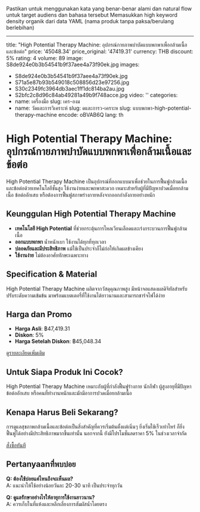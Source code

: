 Pastikan untuk menggunakan kata yang benar-benar alami dan natural flow untuk target audiens dan bahasa tersebut
Memasukkan high keyword density organik dari data YAML (nama produk tanpa paksa/berulang berlebihan)

---

title: "High Potential Therapy Machine: อุปกรณ์กายภาพบำบัดแบบพกพาเพื่อกล้ามเนื้อและข้อต่อ"
price: '45048.34'
price_original: '47419.31'
currency: THB
discount: 5%
rating: 4
volume: 89
image: S8de924e0b3b54541b9f37aee4a73f90ek.jpg
images:
  - S8de924e0b3b54541b9f37aee4a73f90ek.jpg
  - S71a5e87b93b549018c508856d23e97256.jpg
  - S30c2349fc3964db3aec1ff1dc814ba2au.jpg
  - S2bfc2c8d96c84ab49281a49b9f748acce.jpg
video: ''
categories:
  - name: เครื่องมือ
    slug: เคร-องม
  - name: วัดและการวิเคราะห์
    slug: ดและการว-เคราะห
slug: แบบพกพา-high-potential-therapy-machine
encode: oBVAB6Q
lang: th

# High Potential Therapy Machine: อุปกรณ์กายภาพบำบัดแบบพกพาเพื่อกล้ามเนื้อและข้อต่อ

High Potential Therapy Machine เป็นอุปกรณ์ที่ออกแบบมาเพื่อช่วยในการฟื้นฟูกล้ามเนื้อและข้อต่อด้วยเทคโนโลยีชั้นสูง ใช้งานง่ายและพกพาสะดวก เหมาะสำหรับผู้ที่มีปัญหาปวดเมื่อยกล้ามเนื้อ ข้อต่ออักเสบ หรือต้องการฟื้นฟูสภาพร่างกายหลังจากออกกำลังกายอย่างหนัก

<h2>Keunggulan High Potential Therapy Machine</h2>

- **เทคโนโลยี High Potential** ที่ช่วยกระตุ้นการไหลเวียนเลือดและเร่งกระบวนการฟื้นฟูกล้ามเนื้อ  
- **ออกแบบพกพา** น้ำหนักเบา ใช้งานได้ทุกที่ทุกเวลา  
- **ปลอดภัยและมีประสิทธิภาพ** แม้ใช้เป็นประจำก็ไม่ก่อให้เกิดผลข้างเคียง  
- **ใช้งานง่าย** ไม่ต้องอาศัยทักษะเฉพาะทาง  

<h2>Specification & Material</h2>

High Potential Therapy Machine ผลิตจากวัสดุคุณภาพสูง มีหน้าจอแสดงผลดิจิทัลสำหรับปรับระดับความเข้มข้น มาพร้อมแบตเตอรี่ที่ใช้งานได้ยาวนานและสามารถชาร์จไฟได้ง่าย  

<h2>Harga dan Promo</h2>

- **Harga Asli**: ฿47,419.31  
- **Diskon**: 5%  
- **Harga Setelah Diskon**: ฿45,048.34  

<div class="flex justify-center my-2">
  <a href="https://buy.csgad.com/oBVAB6Q" rel="nofollow sponsored" target="_blank" class="py-2 px-4 rounded-md text-white font-semibold bg-gradient-to-r from-[#f73c22] to-[#ff7b48]">ดูรายละเอียดเพิ่มเติม</a>
</div>

<h2>Untuk Siapa Produk Ini Cocok?</h2>

High Potential Therapy Machine เหมาะกับผู้ที่กำลังฟื้นฟูร่างกาย นักกีฬา ผู้สูงอายุที่มีปัญหาข้อต่ออักเสบ หรือคนที่ทำงานหนักและมักมีอาการปวดเมื่อยกล้ามเนื้อ  

<h2>Kenapa Harus Beli Sekarang?</h2>

การดูแลสุขภาพกล้ามเนื้อและข้อต่อเป็นสิ่งสำคัญที่ควรเริ่มต้นตั้งแต่เนิ่นๆ ยิ่งเริ่มใช้เร็วเท่าไหร่ ก็ยิ่งฟื้นฟูได้อย่างมีประสิทธิภาพมากขึ้นเท่านั้น นอกจากนี้ ยังมีโปรโมชั่นลดราคา 5% ในช่วงเวลาจำกัด  

<div class="flex justify-center my-2">
  <a href="https://buy.csgad.com/oBVAB6Q" rel="nofollow sponsored" target="_blank" class="py-2 px-4 rounded-md text-white font-semibold bg-gradient-to-r from-[#f73c22] to-[#ff7b48]">สั่งซื้อทันที</a>
</div>

<h2>Pertanyaanที่พบบ่อย</h2>

**Q: ต้องใช้บ่อยแค่ไหนถึงจะเห็นผล?**  
A: แนะนำให้ใช้อย่างน้อยวันละ 20-30 นาที เป็นประจำทุกวัน  

**Q: ดูแลรักษาอย่างไรให้อายุการใช้งานยาวนาน?**  
A: ควรเก็บในที่แห้งและหลีกเลี่ยงการสัมผัสน้ำโดยตรง